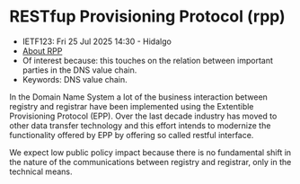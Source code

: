 # RESTfup Provisioning Protocol (rpp)
* <IETFschedule>IETF123: Fri 25 Jul 2025 14:30 - Hidalgo</IETFschedule>
* [About RPP](https://datatracker.ietf.org/group/rpp/about/)
* Of interest because: this touches on the relation between important parties in the DNS value chain.
* Keywords: DNS value chain.


In the Domain Name System a lot of the business interaction between registry and registrar have been implemented using the Extentible Provisioning Protocol (EPP). Over the last decade industry has moved to other data transfer technology and this effort intends to modernize the functionality offered by EPP by offering so called restful interface. 

We expect low public policy impact because there is no fundamental shift in the nature of the communications between registry and registrar, only in the technical means.
